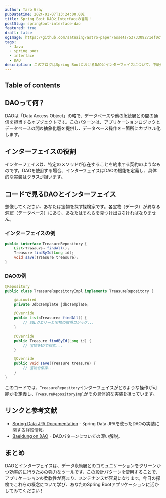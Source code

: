 ```yaml
---
author: Taro Gray
pubDatetime: 2024-01-07T13:24:00.00Z
title: Spring Boot DAOとInterfaceの冒険！
postSlug: springBoot-interface-dao
featured: true
draft: false
ogImage: https://github.com/satnaing/astro-paper/assets/53733092/1ef0cf03-8137-4d67-ac81-84a032119e3a
tags:
  - Java
  - Spring Boot
  - interface
  - DAO
description: このブログはSpring BootにおけるDAOとインターフェイスについて、中級者向けのコード例を交えてわかりやすく解説しています。読者が興味を持ちながら理解を深められるように、面白い比喩を用いています。また、さらに学びを深めるためのリンクや参考文献も紹介しています。
---
```


## Table of contents

## DAOって何？

DAOは「Data Access Object」の略で、データベースや他の永続層との間の通信を担当するオブジェクトです。このパターンは、アプリケーションロジックとデータベースの間の抽象化層を提供し、データベース操作を一箇所にカプセル化します。

## インターフェイスの役割

インターフェイスは、特定のメソッドが存在することを約束する契約のようなものです。DAOを使用する場合、インターフェイスはDAOの機能を定義し、具体的な実装はクラスが担います。

## コードで見るDAOとインターフェイス

想像してください、あなたは宝物を探す探検家です。各宝物（データ）が異なる洞窟（データベース）にあり、あなたはそれらを見つけ出さなければなりません。

### インターフェイスの例

```java
public interface TreasureRepository {
    List<Treasure> findAll();
    Treasure findById(Long id);
    void save(Treasure treasure);
}
```

### DAOの例

```java
@Repository
public class TreasureRepositoryImpl implements TreasureRepository {

    @Autowired
    private JdbcTemplate jdbcTemplate;

    @Override
    public List<Treasure> findAll() {
        // SQLクエリーと宝物の取得ロジック...
    }

    @Override
    public Treasure findById(Long id) {
        // 宝物をIDで検索...
    }

    @Override
    public void save(Treasure treasure) {
        // 宝物を保存...
    }
}
```

このコードでは、`TreasureRepository`インターフェイスがどのような操作が可能かを定義し、`TreasureRepositoryImpl`がその具体的な実装を担っています。

## リンクと参考文献

- [Spring Data JPA Documentation](https://spring.io/projects/spring-data-jpa) - Spring Data JPAを使ったDAOの実装に関する詳細情報。
- [Baeldung on DAO](https://www.baeldung.com/java-dao-pattern) - DAOパターンについての深い解説。

## まとめ

DAOとインターフェイスは、データ永続層とのコミュニケーションをクリーンかつ効率的に行うための強力なツールです。この設計パターンを使用することで、アプリケーションの柔軟性が高まり、メンテナンスが容易になります。今日の探検でこれらの概念について学び、あなたのSpring Bootアプリケーションに活かしてみてください！

